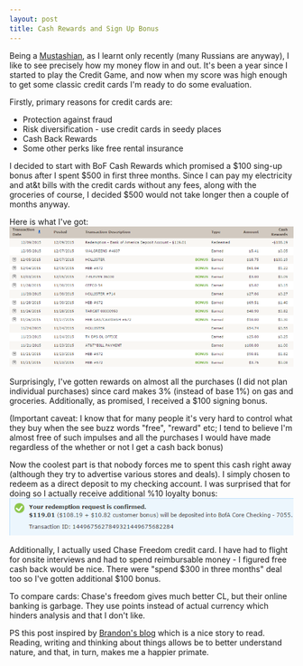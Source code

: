 ```yaml
---
layout: post
title: Cash Rewards and Sign Up Bonus
---
```

Being a [Mustashian](http://www.mrmoneymustache.com/), as I learnt only recently (many Russians are anyway), I like to see precisely how my money flow in and out. It's been a year since I started to play the Credit Game, and now when my score was high enough to get some classic credit cards I'm ready to do some evaluation. 

Firstly, primary reasons for credit cards are:
- Protection against fraud
- Risk diversification - use credit cards in seedy places
- Cash Back Rewards
- Some other perks like free rental insurance

I decided to start with BoF Cash Rewards which promised a $100 sing-up bonus after I spent $500 in first three months. Since I can pay my electricity and at&t bills with the credit cards without any fees, along with the groceries of course, I decided $500 would not take longer then a couple of months anyway. 

Here is what I've got:  
<img src="/images/bof-cach-back-rewards.png" alt="bof-cach-back-rewards" style="width: 600px;"/>

Surprisingly, I've gotten rewards on almost all the purchases (I did not plan individual purchases) since card makes 3% (instead of base 1%) on gas and groceries. Additionally, as promised, I received a $100 signing bonus. 

(Important caveat: I know that for many people it's very hard to control what they buy when the see buzz words "free", "reward" etc; I tend to believe I'm almost free of such impulses and all the purchases I would have made regardless of the whether or not I get a cash back bonus) 

Now the coolest part is that nobody forces me to spent this cash right away (although they try to advertise various stores and deals). I simply chosen to redeem as a direct deposit to my checking account. I was surprised that for doing so I actually receive additional %10 loyalty bonus:
<img src="/images/bof-customer-bonus.png" alt="bof-cach-back-rewards" style="width: 600px;"/>

Additionally, I actually used Chase Freedom credit card. I have had to flight for onsite interviews and had to spend reimbursable money - I figured free cash back would be nice. There were "spend $300 in three months" deal too so I've gotten additional $100 bonus. 

To compare cards: Chase's freedom gives much better CL, but their online banking is garbage. They use points instead of actual currency which hinders analysis and that I don't like.  

PS this post inspired by [Brandon's blog](http://frominsidethebox.com/view?key=5669283816275968) which is a nice story to read. Reading, writing and thinking about things allows be to better understand nature, and that, in turn, makes me a happier primate. 
